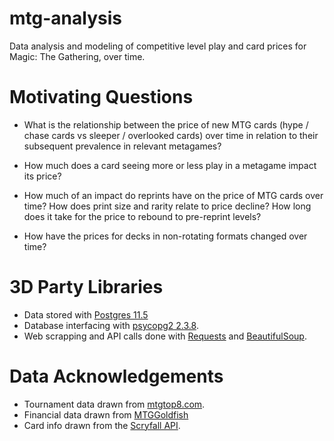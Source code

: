 # mtg-analysis
Data analysis and modeling of competitive level play and card prices for Magic: The Gathering, over time.

# Motivating Questions

* What is the relationship between the price of new MTG cards (hype / chase cards vs sleeper / overlooked cards) over 
time in relation to their subsequent prevalence in relevant metagames?

* How much does a card seeing more or less play in a metagame impact its price? 

* How much of an impact do reprints have on the price of MTG cards over time? How does print size and rarity relate to 
price decline?  How long does it take for the price to rebound to pre-reprint levels?

* How have the prices for decks in non-rotating formats changed over time?

# 3D Party Libraries
* Data stored with [Postgres 11.5](https://www.postgresql.org/)
* Database interfacing with [psycopg2 2.3.8](https://pypi.org/project/psycopg2/).
* Web scrapping and API calls done with [Requests](https://2.python-requests.org/en/master/) and [BeautifulSoup](https://www.crummy.com/software/BeautifulSoup/).

# Data Acknowledgements
* Tournament data drawn from [mtgtop8.com](mtgtop8.com).
* Financial data drawn from [MTGGoldfish](mtggoldfish.com)
* Card info drawn from the [Scryfall API](https://scryfall.com/docs/api).
